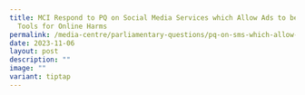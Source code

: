 ```yaml
---
title: MCI Respond to PQ on Social Media Services which Allow Ads to be Used as
  Tools for Online Harms
permalink: /media-centre/parliamentary-questions/pq-on-sms-which-allow-ads-to-be-used-for-online-harms/
date: 2023-11-06
layout: post
description: ""
image: ""
variant: tiptap
---
```

